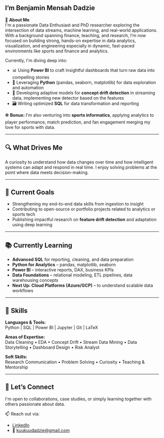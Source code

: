 ## I’m Benjamin Mensah Dadzie  
📌 **About Me**  
I'm a passionate Data Enthusiast and PhD researcher exploring the intersection of data streams, machine learning, and real-world applications. With a background spanning finance, teaching, and research, I’m now focused on building strong, hands-on expertise in data analytics, visualization, and engineering especially in dynamic, fast-paced environments like sports and finance and analytics.

Currently, I'm diving deep into:

- 📊 Using **Power BI** to craft insightful dashboards that turn raw data into compelling stories  
- 🐍 Leveraging **Python** (pandas, seaborn, matplotlib) for data exploration and automation  
- 🧠 Developing adaptive models for **concept drift detection** in streaming data, implementing new detector based on the features
- 🗃️ Writing optimized **SQL** for data transformation and reporting  

⚽️ **Bonus:** I'm also venturing into **sports informatics**, applying analytics to player performance, match prediction, and fan engagement merging my love for sports with data.

---

## 🔍 What Drives Me  
A curiosity to understand how data changes over time and how intelligent systems can adapt and respond in real time. I enjoy solving problems at the point where data meets decision-making.

---

## 🧠 Current Goals  
- Strengthening my end-to-end data skills from ingestion to insight  
- Contributing to open-source or portfolio projects related to analytics or sports tech  
- Publishing impactful research on **feature drift detection** and adaptation using deep learning

---

## 📚 Currently Learning  
- **Advanced SQL** for reporting, cleaning, and data preparation  
- **Python for Analytics** – pandas, matplotlib, seaborn  
- **Power BI** – interactive reports, DAX, business KPIs  
- **Data Foundations** – relational modeling, ETL pipelines, data warehousing concepts  
- **Next Up: Cloud Platforms (Azure/GCP)** – to understand scalable data workflows

---

## 🧰 Skills  
**Languages & Tools:**  
Python | SQL | Power BI | Jupyter | Git | LaTeX

**Areas of Expertise:**  
Data Cleaning • EDA • Concept Drift • Stream Data Mining • Data Storytelling • Dashboard Design • Risk Analyst

**Soft Skills:**  
Research Communication • Problem Solving • Curiosity • Teaching & Mentorship

---

## 🤝 Let’s Connect  
I'm open to collaborations, case studies, or simply learning together with others passionate about data.

📫 Reach out via:  
- [LinkedIn](https://www.linkedin.com/in/benmendadzie/)  
- 📧 kuukuudadzie@gmail.com
